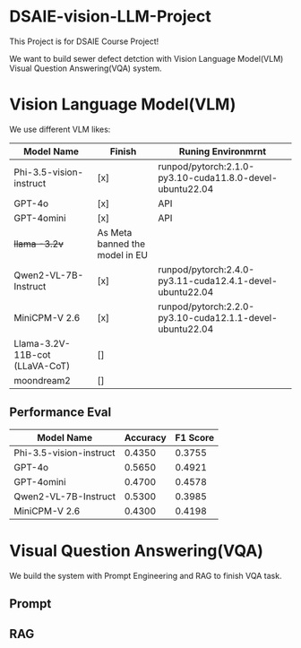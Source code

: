# DSAIE-vision-LLM-Project
This Project is for DSAIE Course Project!

We want to build sewer defect detction with Vision Language Model(VLM) Visual Question Answering(VQA) system.

# Vision Language Model(VLM)

We use different VLM likes:

| Model Name | Finish | Runing Environmrnt |
| -------- | ------- | ------- |
| Phi-3.5-vision-instruct  | [x] | runpod/pytorch:2.1.0-py3.10-cuda11.8.0-devel-ubuntu22.04 |
| GPT-4o  | [x] | API |
| GPT-4omini  | [x] | API |
| ~~llama -3.2v~~  | As Meta banned the model in EU |  |
| Qwen2-VL-7B-Instruct  | [x] | runpod/pytorch:2.4.0-py3.11-cuda12.4.1-devel-ubuntu22.04 |
| MiniCPM-V 2.6  | [x] | runpod/pytorch:2.2.0-py3.10-cuda12.1.1-devel-ubuntu22.04 |
| Llama-3.2V-11B-cot (LLaVA-CoT)  | [] |  |
| moondream2  | [] |  |


## Performance Eval
| Model Name | Accuracy | F1 Score |
| -------- | ------- | ------- |
| Phi-3.5-vision-instruct  | 0.4350 | 0.3755 |
| GPT-4o  | 0.5650 | 0.4921 |
| GPT-4omini  | 0.4700 | 0.4578 |
| Qwen2-VL-7B-Instruct  | 0.5300 | 0.3985 |
| MiniCPM-V 2.6  | 0.4300 | 0.4198 |


# Visual Question Answering(VQA)

We build the system with Prompt Engineering and RAG to finish VQA task.

## Prompt

## RAG